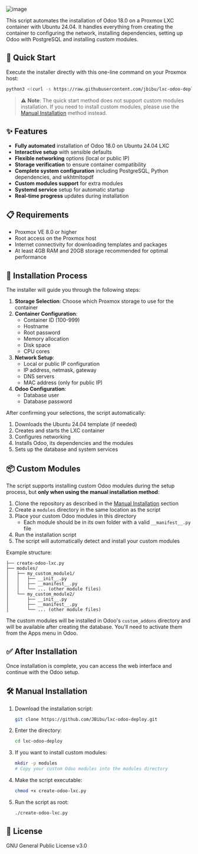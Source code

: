 ![image](https://github.com/user-attachments/assets/42b925c8-9780-47e6-9b85-4285ffe9dda7)

This script automates the installation of Odoo 18.0 on a Proxmox LXC container with Ubuntu 24.04. It handles everything from creating the container to configuring the network, installing dependencies, setting up Odoo with PostgreSQL and installing custom modules.

## 🚀 Quick Start

Execute the installer directly with this one-line command on your Proxmox host:

```bash
python3 <(curl -s https://raw.githubusercontent.com/jbibu/lxc-odoo-deploy/main/create-odoo-lxc.py)
```

> ⚠️ **Note**: The quick start method does not support custom modules installation. If you need to install custom modules, please use the [Manual Installation](#%EF%B8%8F-manual-installation) method instead.

## ✨ Features

- **Fully automated** installation of Odoo 18.0 on Ubuntu 24.04 LXC
- **Interactive setup** with sensible defaults
- **Flexible networking** options (local or public IP)
- **Storage verification** to ensure container compatibility
- **Complete system configuration** including PostgreSQL, Python dependencies, and wkhtmltopdf
- **Custom modules support** for extra modules
- **Systemd service** setup for automatic startup
- **Real-time progress** updates during installation

## 📋 Requirements

- Proxmox VE 8.0 or higher
- Root access on the Proxmox host
- Internet connectivity for downloading templates and packages
- At least 4GB RAM and 20GB storage recommended for optimal performance

## 🔧 Installation Process

The installer will guide you through the following steps:

1. **Storage Selection**: Choose which Proxmox storage to use for the container
2. **Container Configuration**:
   - Container ID (100-999)
   - Hostname
   - Root password
   - Memory allocation
   - Disk space
   - CPU cores
3. **Network Setup**:
   - Local or public IP configuration
   - IP address, netmask, gateway
   - DNS servers
   - MAC address (only for public IP)
4. **Odoo Configuration**:
   - Database user
   - Database password

After confirming your selections, the script automatically:
1. Downloads the Ubuntu 24.04 template (if needed)
2. Creates and starts the LXC container
3. Configures networking
4. Installs Odoo, its dependencies and the modules
5. Sets up the database and system services

## 📦 Custom Modules

The script supports installing custom Odoo modules during the setup process, but **only when using the manual installation method**:

1. Clone the repository as described in the [Manual Installation](#%EF%B8%8F-manual-installation) section
2. Create a `modules` directory in the same location as the script
3. Place your custom Odoo modules in this directory
   - Each module should be in its own folder with a valid `__manifest__.py` file
4. Run the installation script
5. The script will automatically detect and install your custom modules

Example structure:
```
├── create-odoo-lxc.py
├── modules/
│   ├── my_custom_module1/
│   │   ├── __init__.py
│   │   ├── __manifest__.py
│   │   └── ... (other module files)
│   └── my_custom_module2/
│       ├── __init__.py
│       ├── __manifest__.py
│       └── ... (other module files)
```

The custom modules will be installed in Odoo's `custom_addons` directory and will be available after creating the database. You'll need to activate them from the Apps menu in Odoo.

## ✅ After Installation

Once installation is complete, you can access the web interface and continue with the Odoo setup.


## 🛠️ Manual Installation

1. Download the installation script:
   ```bash
   git clone https://github.com/JBibu/lxc-odoo-deploy.git
   ```
   
2. Enter the directory:
   ```bash
   cd lxc-odoo-deploy
   ```

3. If you want to install custom modules:
   ```bash
   mkdir -p modules
   # Copy your custom Odoo modules into the modules directory
   ```

4. Make the script executable:
   ```bash
   chmod +x create-odoo-lxc.py
   ```

5. Run the script as root:
   ```bash
   ./create-odoo-lxc.py
   ```
   
## 📜 License

GNU General Public License v3.0

